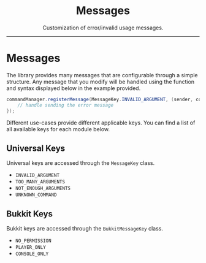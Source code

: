 <center><h1>Messages</h1></center>
<center><p>Customization of error/invalid usage messages.</p></center>

---

# Messages
The library provides many messages that are configurable through a simple structure. Any message that you modify
will be handled using the function and syntax displayed below in the example provided.

```java
commandManager.registerMessage(MessageKey.INVALID_ARGUMENT, (sender, context) -> {
    // handle sending the error message
});
```

Different use-cases provide different applicable keys. You can find a list of all available keys for each module below.

## Universal Keys
Universal keys are accessed through the `MessageKey` class.
* `INVALID_ARGUMENT`
* `TOO_MANY_ARGUMENTS`
* `NOT_ENOUGH_ARGUMENTS`
* `UNKNOWN_COMMAND`

## Bukkit Keys
Bukkit keys are accessed through the `BukkitMessageKey` class.
* `NO_PERMISSION`
* `PLAYER_ONLY`
* `CONSOLE_ONLY`

